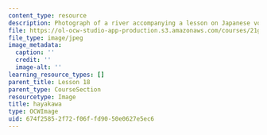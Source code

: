 ```yaml
---
content_type: resource
description: Photograph of a river accompanying a lesson on Japanese vocabulary.
file: https://ol-ocw-studio-app-production.s3.amazonaws.com/courses/21g-504-japanese-iv-spring-2009/674f25852f72f06ffd9050e0627e5ec6_hayakawa.jpg
file_type: image/jpeg
image_metadata:
  caption: ''
  credit: ''
  image-alt: ''
learning_resource_types: []
parent_title: Lesson 18
parent_type: CourseSection
resourcetype: Image
title: hayakawa
type: OCWImage
uid: 674f2585-2f72-f06f-fd90-50e0627e5ec6
---
```

